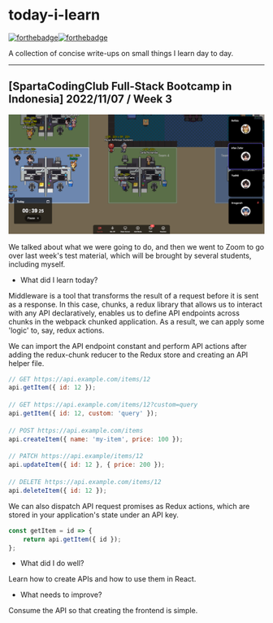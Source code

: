 # today-i-learn

[![forthebadge](https://forthebadge.com/images/badges/built-with-love.svg)](https://wajahatkarim.com)[![forthebadge](https://forthebadge.com/images/badges/makes-people-smile.svg)](https://wajahatkarim.com)

A collection of concise write-ups on small things I learn day to day.

---

## [SpartaCodingClub Full-Stack Bootcamp in Indonesia] 2022/11/07 / Week 3

![image](/images/16.png)

We talked about what we were going to do, and then we went to Zoom to go over last week's test material, which will be brought by several students, including myself.

- What did I learn today?

Middleware is a tool that transforms the result of a request before it is sent as a response. In this case, chunks, a redux library that allows us to interact with any API declaratively, enables us to define API endpoints across chunks in the webpack chunked application. As a result, we can apply some 'logic' to, say, redux actions.

We can import the API endpoint constant and perform API actions after adding the redux-chunk reducer to the Redux store and creating an API helper file.

```js
// GET https://api.example.com/items/12
api.getItem({ id: 12 });

// GET https://api.example.com/items/12?custom=query
api.getItem({ id: 12, custom: 'query' });

// POST https://api.example.com/items
api.createItem({ name: 'my-item', price: 100 });

// PATCH https://api.example/items/12
api.updateItem({ id: 12 }, { price: 200 });

// DELETE https://api.example.com/items/12
api.deleteItem({ id: 12 });
```

We can also dispatch API request promises as Redux actions, which are stored in your application's state under an API key.

```js
const getItem = id => {
    return api.getItem({ id });
};
```

- What did I do well?

Learn how to create APIs and how to use them in React.

- What needs to improve?

Consume the API so that creating the frontend is simple.
